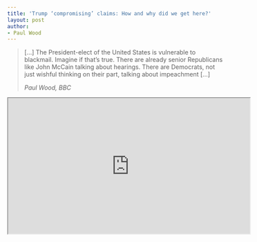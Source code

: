 ```yaml
---
title: 'Trump ‘compromising’ claims: How and why did we get here?'
layout: post
author:
- Paul Wood
---
```


> \[…\] The President-elect of the United States is vulnerable to blackmail. Imagine if that’s true. There are already senior Republicans like John McCain talking about hearings. There are Democrats, not just wishful thinking on their part, talking about impeachment \[…\]
>
> <cite>Paul Wood, BBC</cite>

<iframe width="560" height="315" src="https://www.youtube.com/embed/hNih-yjYKyg" title="President-elect of the United States is vulnerable to blackmail" ></iframe>
